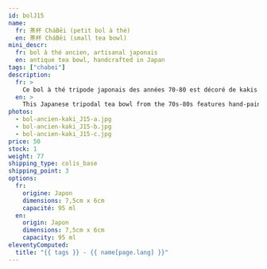 ```yaml
---
id: bolJ15
name:
  fr: 茶杯 CháBēi (petit bol à thé)
  en: 茶杯 CháBēi (small tea bowl)
mini_descr:
  fr: bol à thé ancien, artisanal japonais
  en: antique tea bowl, handcrafted in Japan
tags: ["chabei"]
description:
  fr: >
    Ce bol à thé tripode japonais des années 70-80 est décoré de kakis peints à la main, symboles de chance et d’abondance. Un motif à l’intérieur fait écho aux dessins extérieurs.<!--more--> Avec sa forme arrondie et généreuse, il dégage chaleur et convivialité, parfait pour un moment de thé paisible et harmonieux.
  en: >
    This Japanese tripodal tea bowl from the 70s-80s features hand-painted persimmons, symbols of luck and abundance. An interior motif echoes the exterior design.<!--more--> With its rounded and generous shape, it radiates warmth and conviviality, making it perfect for a peaceful and harmonious tea moment.
photos:
  - bol-ancien-kaki_J15-a.jpg
  - bol-ancien-kaki_J15-b.jpg
  - bol-ancien-kaki_J15-c.jpg
price: 50
stock: 1
weight: 77
shipping_type: colis_base
shipping_point: 3
options:
  fr:
    origine: Japon
    dimensions: 7,5cm x 6cm
    capacité: 95 ml
  en:
    origin: Japon
    dimensions: 7,5cm x 6cm
    capacity: 95 ml
eleventyComputed:
  title: "{{ tags }} - {{ name[page.lang] }}"
---
```

